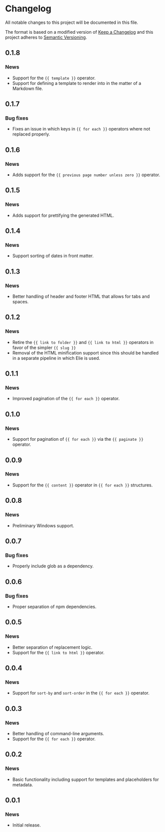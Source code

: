 # Changelog

All notable changes to this project will be documented in this file.

The format is based on a modified version of [Keep a Changelog](http://keepachangelog.com/en/1.0.0/) and this project adheres to [Semantic Versioning](http://semver.org/spec/v2.0.0.html).

## 0.1.8

### News

* Support for the `{{ template }}` operator.
* Support for defining a template to render into in the matter of a Markdown file.

## 0.1.7

### Bug fixes

* Fixes an issue in which keys in `{{ for each }}` operators where not replaced properly.

## 0.1.6

### News

* Adds support for the `{{ previous page number unless zero }}` operator.

## 0.1.5

### News

* Adds support for prettifying the generated HTML.

## 0.1.4

### News

* Support sorting of dates in front matter.

## 0.1.3

### News

* Better handling of header and footer HTML that allows for tabs and spaces.

## 0.1.2

### News

* Retire the `{{ link to folder }}` and `{{ link to html }}` operators in favor of the simpler `{{ slug }}`
* Removal of the HTML minification support since this should be handled in a separate pipeline in which Elie is used.

## 0.1.1

### News

* Improved pagination of the `{{ for each }}` operator.

## 0.1.0

### News

* Support for pagination of `{{ for each }}` via the `{{ paginate }}` operator.

## 0.0.9

### News

* Support for the `{{ content }}` operator in `{{ for each }}` structures.

## 0.0.8

### News

* Preliminary Windows support.

## 0.0.7

### Bug fixes

* Properly include glob as a dependency.

## 0.0.6

### Bug fixes

* Proper separation of npm dependencies.

## 0.0.5

### News

* Better separation of replacement logic.
* Support for the `{{ link to html }}` operator.

## 0.0.4

### News

* Support for `sort-by` and `sort-order` in the `{{ for each }}` operator.

## 0.0.3

### News

* Better handling of command-line arguments.
* Support for the `{{ for each }}` operator.

## 0.0.2

### News

* Basic functionality including support for templates and placeholders for metadata.

## 0.0.1

### News

* Initial release.